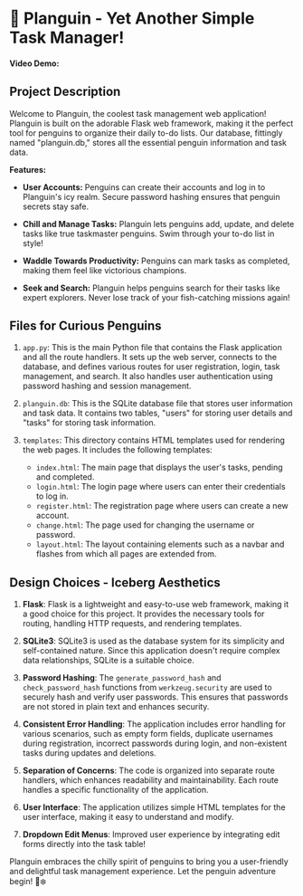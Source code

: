 # 🐧 Planguin - Yet Another Simple Task Manager!

#### Video Demo: <URL HERE>

## Project Description

Welcome to Planguin, the coolest task management web application! Planguin is built on the adorable Flask web framework, making it the perfect tool for penguins to organize their daily to-do lists. Our database, fittingly named "planguin.db," stores all the essential penguin information and task data.

**Features:**

- **User Accounts:** Penguins can create their accounts and log in to Planguin's icy realm. Secure password hashing ensures that penguin secrets stay safe.

- **Chill and Manage Tasks:** Planguin lets penguins add, update, and delete tasks like true taskmaster penguins. Swim through your to-do list in style!

- **Waddle Towards Productivity:** Penguins can mark tasks as completed, making them feel like victorious champions.

- **Seek and Search:** Planguin helps penguins search for their tasks like expert explorers. Never lose track of your fish-catching missions again!

## Files for Curious Penguins

1. `app.py`: This is the main Python file that contains the Flask application and all the route handlers. It sets up the web server, connects to the database, and defines various routes for user registration, login, task management, and search. It also handles user authentication using password hashing and session management.

2. `planguin.db`: This is the SQLite database file that stores user information and task data. It contains two tables, "users" for storing user details and "tasks" for storing task information.

3. `templates`: This directory contains HTML templates used for rendering the web pages. It includes the following templates:
   - `index.html`: The main page that displays the user's tasks, pending and completed.
   - `login.html`: The login page where users can enter their credentials to log in.
   - `register.html`: The registration page where users can create a new account.
   - `change.html`: The page used for changing the username or password.
   - `layout.html`: The layout containing elements such as a navbar and flashes from which all pages are extended from.

## Design Choices - Iceberg Aesthetics

1. **Flask**: Flask is a lightweight and easy-to-use web framework, making it a good choice for this project. It provides the necessary tools for routing, handling HTTP requests, and rendering templates.

2. **SQLite3**: SQLite3 is used as the database system for its simplicity and self-contained nature. Since this application doesn't require complex data relationships, SQLite is a suitable choice.

3. **Password Hashing**: The `generate_password_hash` and `check_password_hash` functions from `werkzeug.security` are used to securely hash and verify user passwords. This ensures that passwords are not stored in plain text and enhances security.

4. **Consistent Error Handling**: The application includes error handling for various scenarios, such as empty form fields, duplicate usernames during registration, incorrect passwords during login, and non-existent tasks during updates and deletions.

5. **Separation of Concerns**: The code is organized into separate route handlers, which enhances readability and maintainability. Each route handles a specific functionality of the application.

6. **User Interface**: The application utilizes simple HTML templates for the user interface, making it easy to understand and modify.

7. **Dropdown Edit Menus**: Improved user experience by integrating edit forms directly into the task table!

Planguin embraces the chilly spirit of penguins to bring you a user-friendly and delightful task management experience. Let the penguin adventure begin! 🐧❄️
